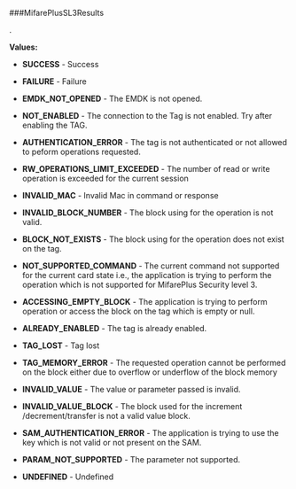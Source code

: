 ###MifarePlusSL3Results

.

**Values:**

* **SUCCESS** - Success

* **FAILURE** - Failure

* **EMDK_NOT_OPENED** - The EMDK is not opened.

* **NOT_ENABLED** - The connection to the Tag is not enabled. Try after enabling the TAG.

* **AUTHENTICATION_ERROR** - The tag is not authenticated or not allowed to peform operations
 requested.

* **RW_OPERATIONS_LIMIT_EXCEEDED** - The number of read or write operation is exceeded for the current session

* **INVALID_MAC** - Invalid Mac in command or response

* **INVALID_BLOCK_NUMBER** - The block using for the operation is not valid.

* **BLOCK_NOT_EXISTS** - The block using for the operation does not exist on the tag.

* **NOT_SUPPORTED_COMMAND** - The current command not supported for the current card state i.e., the
 application is trying to perform the operation which is not supported for
 MifarePlus Security level 3.

* **ACCESSING_EMPTY_BLOCK** - The application is trying to perform operation or access the block on the tag which is empty or null.

* **ALREADY_ENABLED** - The tag is already enabled.

* **TAG_LOST** - Tag lost

* **TAG_MEMORY_ERROR** - The requested operation cannot be performed on the block either due to
 overflow or underflow of the block memory

* **INVALID_VALUE** - The value or parameter passed is invalid.

* **INVALID_VALUE_BLOCK** - The block used for the increment /decrement/transfer is not a valid value
 block.

* **SAM_AUTHENTICATION_ERROR** - The application is trying to use the key which is not valid or not
 present on the SAM.

* **PARAM_NOT_SUPPORTED** - The parameter not supported.

* **UNDEFINED** - Undefined

